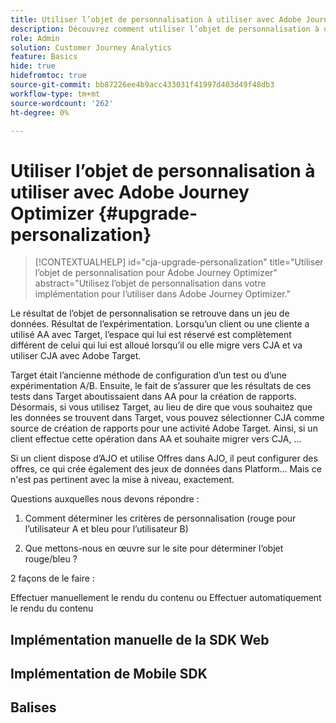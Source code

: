 ```yaml
---
title: Utiliser l’objet de personnalisation à utiliser avec Adobe Journey Optimizer
description: Découvrez comment utiliser l’objet de personnalisation à utiliser avec Adobe Journey Optimizer
role: Admin
solution: Customer Journey Analytics
feature: Basics
hide: true
hidefromtoc: true
source-git-commit: bb87226ee4b9acc433031f41997d403d49f48db3
workflow-type: tm+mt
source-wordcount: '262'
ht-degree: 0%

---
```


# Utiliser l’objet de personnalisation à utiliser avec Adobe Journey Optimizer {#upgrade-personalization}

<!-- markdownlint-disable MD034 -->

>[!CONTEXTUALHELP]
>id="cja-upgrade-personalization"
>title="Utiliser l’objet de personnalisation pour Adobe Journey Optimizer"
>abstract="Utilisez l’objet de personnalisation dans votre implémentation pour l’utiliser dans Adobe Journey Optimizer."

<!-- markdownlint-enable MD034 -->

Le résultat de l’objet de personnalisation se retrouve dans un jeu de données. Résultat de l’expérimentation. Lorsqu’un client ou une cliente a utilisé AA avec Target, l’espace qui lui est réservé est complètement différent de celui qui lui est alloué lorsqu’il ou elle migre vers CJA et va utiliser CJA avec Adobe Target.

Target était l’ancienne méthode de configuration d’un test ou d’une expérimentation A/B. Ensuite, le fait de s’assurer que les résultats de ces tests dans Target aboutissaient dans AA pour la création de rapports. Désormais, si vous utilisez Target, au lieu de dire que vous souhaitez que les données se trouvent dans Target, vous pouvez sélectionner CJA comme source de création de rapports pour une activité Adobe Target. Ainsi, si un client effectue cette opération dans AA et souhaite migrer vers CJA, ...

Si un client dispose d’AJO et utilise Offres dans AJO, il peut configurer des offres, ce qui crée également des jeux de données dans Platform... Mais ce n&#39;est pas pertinent avec la mise à niveau, exactement.



Questions auxquelles nous devons répondre :

1. Comment déterminer les critères de personnalisation (rouge pour l’utilisateur A et bleu pour l’utilisateur B)

1. Que mettons-nous en œuvre sur le site pour déterminer l’objet rouge/bleu ?


2 façons de le faire :

Effectuer manuellement le rendu du contenu ou Effectuer automatiquement le rendu du contenu


## Implémentation manuelle de la SDK Web


## Implémentation de Mobile SDK





## Balises


